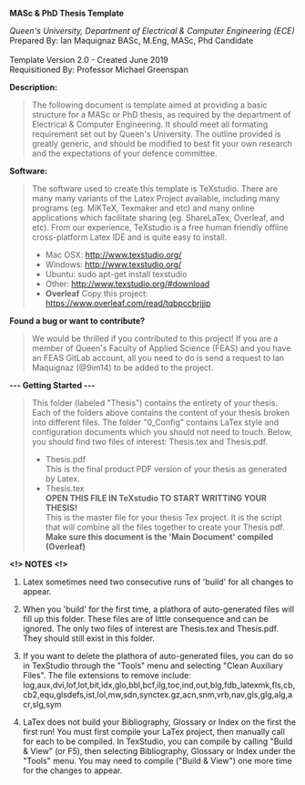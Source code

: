 **MASc & PhD Thesis Template**

*Queen's University, Department of Electrical & Computer Engineering (ECE)* <br />
Prepared By: Ian Maquignaz BASc, M.Eng, MASc, Phd Candidate <br /><br />
Template Version 2.0 - Created June 2019 <br />
Requisitioned By: Professor Michael Greenspan <br />

**Description:**

> The following document is template aimed at providing a basic structure for a MASc or PhD thesis, as required by the department of Electrical & Computer Engineering. It should meet all formating requirement set out by Queen's University. The outline provided is greatly generic, and should be modified to best fit your own research and the expectations of your defence committee. 

**Software:**

> The software used to create this template is TeXstudio. There are many many variants of the Latex Project available, including many programs (eg. MiKTeX, Texmaker and etc) and many online applications which facilitate sharing (eg. ShareLaTex, Overleaf, and etc). From our experience, TeXstudio is a free human friendly offline cross-platform Latex IDE and is quite easy to install. 
>* Mac OSX: http://www.texstudio.org/
>* Windows: http://www.texstudio.org/
>* Ubuntu: sudo apt-get install texstudio
>* Other: http://www.texstudio.org/#download
> * **Overleaf** Copy this project: https://www.overleaf.com/read/tqbpccbrjjjp

**Found a bug or want to contribute?** 

> We would be thrilled if you contributed to this project! If you are a member of Queen's Faculty of Applied Science (FEAS) and you have an FEAS GitLab account, all you need to do is send a request to Ian Maquignaz (@9im14) to be added to the project.


**--- Getting Started ---**

>This folder (labeled "Thesis") contains the entirety of your thesis. Each of the folders above contains the content of your thesis broken into different files. The folder "0_Config" contains LaTex style and configuration documents which you should not need to touch. Below, you should find two files of interest: Thesis.tex and Thesis.pdf. 
>* Thesis.pdf <br />
>This is the final product PDF version of your thesis as generated by Latex.
>* Thesis.tex <br />
>**OPEN THIS FILE IN TeXstudio TO START WRITTING YOUR THESIS!** <br />
This is the master file for your thesis Tex project. It is the script that will combine all the files together to create your Thesis.pdf. <br />
**Make sure this document is the 'Main Document' compiled (Overleaf)**

**<!> NOTES <!>**
1. Latex sometimes need two consecutive runs of 'build' for all changes to appear.

2. When you 'build' for the first time, a plathora of auto-generated files will fill up this folder. These files are of little consequence and can be ignored. The only two files of interest are Thesis.tex and Thesis.pdf. They should still exist in this folder.

3. If you want to delete the plathora of auto-generated files, you can do so in TexStudio through the "Tools" menu and selecting "Clean Auxiliary Files". The file extensions to remove include: log,aux,dvi,lof,lot,bit,idx,glo,bbl,bcf,ilg,toc,ind,out,blg,fdb_latexmk,fls,cb,cb2,equ,glsdefs,ist,lol,mw,sdn,synctex.gz,acn,snm,vrb,nav,gls,glg,alg,acr,slg,sym

4. LaTex does not build your Bibliography, Glossary or Index on the first the first run! You must first compile your LaTex project, then manually call for each to be compiled. In TexStudio, you can compile by calling "Build & View" (or F5), then selecting Bibliography, Glossary or Index under the "Tools" menu. You may need to compile ("Build & View") one more time for the changes to appear. 

